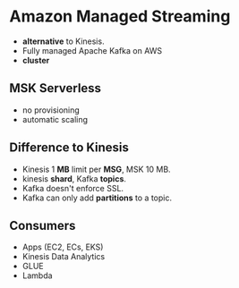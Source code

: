 # Amazon Managed Streaming
- **alternative** to Kinesis.
- Fully managed Apache Kafka on AWS
- **cluster**
## MSK Serverless
- no provisioning
- automatic scaling

## Difference to Kinesis
- Kinesis 1 **MB** limit per **MSG**, MSK 10 MB.
- kinesis **shard**, Kafka **topics**.
- Kafka doesn't enforce SSL.
- Kafka can only add **partitions** to a topic.

## Consumers
- Apps (EC2, ECs, EKS)
- Kinesis Data Analytics
- GLUE
- Lambda